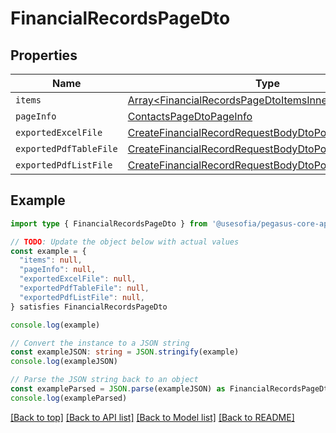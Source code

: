 
# FinancialRecordsPageDto


## Properties

Name | Type
------------ | -------------
`items` | [Array&lt;FinancialRecordsPageDtoItemsInner&gt;](FinancialRecordsPageDtoItemsInner.md)
`pageInfo` | [ContactsPageDtoPageInfo](ContactsPageDtoPageInfo.md)
`exportedExcelFile` | [CreateFinancialRecordRequestBodyDtoPopulatedFilesInner](CreateFinancialRecordRequestBodyDtoPopulatedFilesInner.md)
`exportedPdfTableFile` | [CreateFinancialRecordRequestBodyDtoPopulatedFilesInner](CreateFinancialRecordRequestBodyDtoPopulatedFilesInner.md)
`exportedPdfListFile` | [CreateFinancialRecordRequestBodyDtoPopulatedFilesInner](CreateFinancialRecordRequestBodyDtoPopulatedFilesInner.md)

## Example

```typescript
import type { FinancialRecordsPageDto } from '@usesofia/pegasus-core-api-sdk'

// TODO: Update the object below with actual values
const example = {
  "items": null,
  "pageInfo": null,
  "exportedExcelFile": null,
  "exportedPdfTableFile": null,
  "exportedPdfListFile": null,
} satisfies FinancialRecordsPageDto

console.log(example)

// Convert the instance to a JSON string
const exampleJSON: string = JSON.stringify(example)
console.log(exampleJSON)

// Parse the JSON string back to an object
const exampleParsed = JSON.parse(exampleJSON) as FinancialRecordsPageDto
console.log(exampleParsed)
```

[[Back to top]](#) [[Back to API list]](../README.md#api-endpoints) [[Back to Model list]](../README.md#models) [[Back to README]](../README.md)


